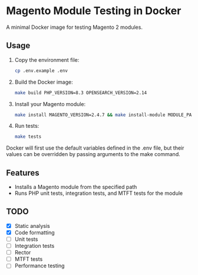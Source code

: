 # Magento Module Testing in Docker

A minimal Docker image for testing Magento 2 modules.

## Usage

1. Copy the environment file:
    ```bash
    cp .env.example .env
    ```
2. Build the Docker image:
    ```bash
    make build PHP_VERSION=8.3 OPENSEARCH_VERSION=2.14
    ```
3. Install your Magento module:
    ```bash
    make install MAGENTO_VERSION=2.4.7 && make install-module MODULE_PATH=/path/to/Vendor/Module
    ```
4. Run tests:
    ```bash
    make tests
    ```

Docker will first use the default variables defined in the .env file, but their values can be overridden by passing arguments to the make command.

## Features

- Installs a Magento module from the specified path
- Runs PHP unit tests, integration tests, and MTFT tests for the module

## TODO
- [X] Static analysis
- [X] Code formatting
- [ ] Unit tests
- [ ] Integration tests
- [ ] Rector
- [ ] MTFT tests
- [ ] Performance testing